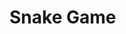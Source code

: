 <!DOCTYPE html>
<html lang="en">
<head>
    <meta charset="UTF-8">
    <meta name="viewport" content="width=device-width, initial-scale=1.0">
    <meta http-equiv="X-UA-Compatible" content="ie=edge">
    <link rel="stylesheet" href="style.css">
    <script defer src="script.js"></script> <!-- defer comando para executar o js no final do site -->
    <title>Snake Game</title>
</head>    
<body>
    <h1>Snake Game</h1>
    <canvas id="snake" width="512" height="512"></canvas>
</body>
</html>
